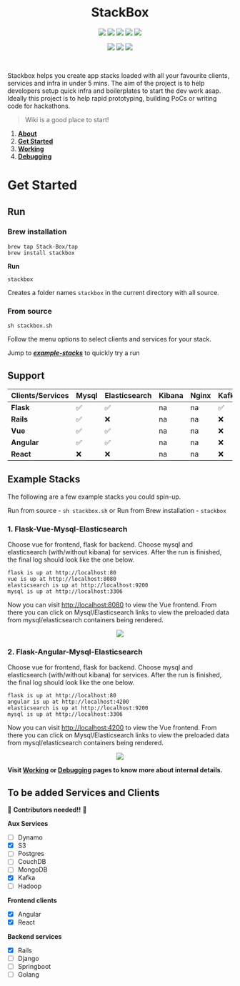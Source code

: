 <h1 align="center">
  StackBox
</h1>

<p align="center">
  <a href="https://github.com/Stack-Box/stackbox/actions?query=workflow%3AVue" alt="Vue">
        <img src="https://github.com/Stack-Box/stackBox/workflows/Vue/badge.svg" /></a>
  <a href="https://github.com/Stack-Box/stackbox/actions?query=workflow%3AAngular" alt="Angular">
          <img src="https://github.com/Stack-Box/stackBox/workflows/Angular/badge.svg" /></a>
  <a href="https://github.com/Stack-Box/stackbox/actions?query=workflow%3AReact" alt="React">
          <img src="https://github.com/Stack-Box/stackBox/workflows/React/badge.svg" /></a>
  <a href="https://github.com/Stack-Box/stackbox/actions?query=workflow%3AFlask" alt="Flask">
        <img src="https://github.com/Stack-Box/stackBox/workflows/Flask/badge.svg" /></a>
  <a href="https://github.com/Stack-Box/stackbox/actions?query=workflow%3ARails" alt="Rails">
        <img src="https://github.com/Stack-Box/stackbox/workflows/Rails/badge.svg" /></a>
 </p>
 <p align="center">
  <a href="https://github.com/Stack-Box/stackbox/issues" alt="Contributions">
    <img src="https://img.shields.io/badge/contributions-welcome-blue.svg?style=flat" /></a>
    <a href="https://github.com/Stack-Box/stackbox/labels/good%20first%20issue" alt="Good First Issue">
      <img src="https://img.shields.io/github/issues/Stack-Box/stackbox/good%20first%20issue" /></a>
  </a>
   <a href="https://join.slack.com/t/stackboxworkspace/shared_invite/zt-e5ye1rsg-fLJLy2NeTe6s1nG_3yKU_Q" alt="Slack">
          <img src="https://img.shields.io/badge/slack-chat-purple.svg?logo=slack" /></a>
 </p>
 <br/>

Stackbox helps you create app stacks loaded with all your favourite clients, services and infra in under 5 mins. The aim of the project is to help developers setup quick infra and boilerplates to start the dev work asap. Ideally this project is to help rapid prototyping, building PoCs or writing code for hackathons.

> Wiki is a good place to start!

1. [**About**](https://github.com/Stack-Box/StackBox/wiki)
2. [**Get Started**](https://github.com/Stack-Box/StackBox/wiki/Get-started)
3. [**Working**](https://github.com/Stack-Box/StackBox/wiki/Working)
4. [**Debugging**](https://github.com/Stack-Box/StackBox/wiki/Debugging)

# Get Started

## Run

### Brew installation

```
brew tap Stack-Box/tap
brew install stackbox
```

**Run**

```
stackbox
```

Creates a folder names `stackbox` in the current directory with all source.

### From source

```
sh stackbox.sh
```

Follow the menu options to select clients and services for your stack.

Jump to [_**example-stacks**_](https://github.com/Stack-Box/StackBox/blob/master/README.md#example-stacks) to quickly try a run

## Support

| Clients/Services | Mysql | Elasticsearch | Kibana | Nginx | Kafka | Zookeper | S3  |
| ---------------- | ----- | ------------- | ------ | ----- | ----- | -------- | --- |
| **Flask**        | ✅     | ✅             | na     | na    | ✅     | na       | ✅   |
| **Rails**        | ✅     | ❌             | na     | na    | ❌     | na       | ❌   |
| **Vue**          | ✅     | ✅             | na     | na    | ❌     | na       | ❌   |
| **Angular**      | ✅     | ✅             | na     | na    | ❌     | na       | ❌   |
| **React**        | ❌     | ❌             | na     | na    | ❌     | na       | ❌   |

## Example Stacks

The following are a few example stacks you could spin-up.

Run from source - `sh stackbox.sh` or Run from Brew installation -  `stackbox`

### 1. Flask-Vue-Mysql-Elasticsearch

Choose vue for frontend, flask for backend. Choose mysql and elasticsearch (with/without kibana) for services.
After the run is finished, the final log should look like the one below.
```
flask is up at http://localhost:80
vue is up at http://localhost:8080
elasticsearch is up at http://localhost:9200
mysql is up at http://localhost:3306
```
Now you can visit <http://localhost:8080> to view the Vue frontend. From there you can click on Mysql/Elasticsearch links to view the preloaded data from mysql/elasticsearch containers being rendered.

<p align="center">
    <a href="https://drive.google.com/uc?export=view&id=1jhCdbpN_RqvtxHeL5fUSRNJFIF9s51WW">
        <img src="https://drive.google.com/uc?export=view&id=1jhCdbpN_RqvtxHeL5fUSRNJFIF9s51WW"/>
    </a>
</p>

### 2. Flask-Angular-Mysql-Elasticsearch

Choose vue for frontend, flask for backend. Choose mysql and elasticsearch (with/without kibana) for services.
After the run is finished, the final log should look like the one below.
```
flask is up at http://localhost:80
angular is up at http://localhost:4200
elasticsearch is up at http://localhost:9200
mysql is up at http://localhost:3306
```
Now you can visit <http://localhost:4200> to view the Vue frontend. From there you can click on Mysql/Elasticsearch links to view the preloaded data from mysql/elasticsearch containers being rendered.

<p align="center">
        <a href="https://drive.google.com/uc?export=view&id=1oDUk_DnPWj6J0yCZJIwVyTL2rgPqDiHF">
<img src="https://drive.google.com/uc?export=view&id=1oDUk_DnPWj6J0yCZJIwVyTL2rgPqDiHF"/></a>
</p>

**Visit [Working](https://github.com/Stack-Box/StackBox/wiki/Working) or [Debugging](https://github.com/Stack-Box/StackBox/wiki/Debugging)  pages to know more about internal details.**

## To be added Services and Clients

📢 **Contributors needed!!** 📢

**Aux Services**

- [ ] Dynamo
- [x] S3
- [ ] Postgres
- [ ] CouchDB
- [ ] MongoDB
- [x] Kafka
- [ ] Hadoop

**Frontend clients**

- [x] Angular
- [x] React

**Backend services**

- [x] Rails
- [ ] Django
- [ ] Springboot
- [ ] Golang
